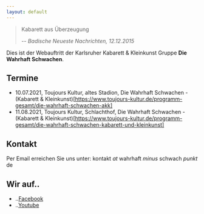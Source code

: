 ```yaml
---
layout: default
---
```


>Kabarett aus Überzeugung
>
> -- <cite>Badische Neueste Nachrichten, 12.12.2015</cite>

Dies ist der Webauftritt der Karlsruher Kabarett & Kleinkunst Gruppe **Die Wahrhaft Schwachen**.

## Termine

* 10.07.2021, Toujours Kultur, altes Stadion, Die Wahrhaft Schwachen - (Kabarett & Kleinkunst)[https://www.toujours-kultur.de/programm-gesamt/die-wahrhaft-schwachen-akk]
* 11.08.2021, Toujours Kultur, Schlachthof, Die Wahrhaft Schwachen - (Kabarett & Kleinkunst)[https://www.toujours-kultur.de/programm-gesamt/die-wahrhaft-schwachen-kabarett-und-kleinkunst]

## Kontakt

Per Email erreichen Sie uns unter:
kontakt *at* wahrhaft *minus* schwach *punkt* de

## Wir auf..

* ..[Facebook](https://www.facebook.com/diewahrhaftschwachen)
* ..[Youtube](https://www.youtube.com/channel/UCUGTISDvY5PBIDK0J_-zrCQ)
